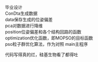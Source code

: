 毕业设计  
ConDta生成数据   
data保存生成的位姿偏差   
pca对数据进行降维  
position位姿偏差和各个结构回路的函数  
optimization优化函数，即MOPSO的目标函数  
pso粒子群优化算法，作为对照
main主程序

代码写得真的烂，硅基生物看了都得吐
